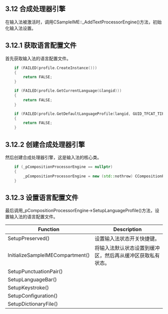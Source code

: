## 3.12 合成处理器引擎

在输入法被激活时，调用CSampleIME::_AddTextProcessorEngine()方法，初始化输入法设置。

## 3.12.1 获取语言配置文件

首先获取输入法的语言配置文件。

```C++
    if (FAILED(profile.CreateInstance()))
    {
        return FALSE;
    }

    if (FAILED(profile.GetCurrentLanguage(&langid)))
    {
        return FALSE;
    }

    if (FAILED(profile.GetDefaultLanguageProfile(langid, GUID_TFCAT_TIP_KEYBOARD, &clsid, &guidProfile)))
    {
        return FALSE;
    }
```

## 3.12.2 创建合成处理器引擎

然后创建合成处理器引擎，这是输入法的核心类。

```C++
    if (_pCompositionProcessorEngine == nullptr)
    {
        _pCompositionProcessorEngine = new (std::nothrow) CCompositionProcessorEngine();
    }
```

## 3.12.3 设置语言配置文件

最后调用_pCompositionProcessorEngine->SetupLanguageProfile()方法，设置输入法的语言配置文件。

Function							|Description
-|-
SetupPreserved()					|设置输入法状态开关快捷键。
InitializeSampleIMECompartment()	|将输入法默认状态设置到缓冲区，然后再从缓冲区获取私有状态。
SetupPunctuationPair()				|
SetupLanguageBar()					|
SetupKeystroke()					|
SetupConfiguration()				|
SetupDictionaryFile()				|